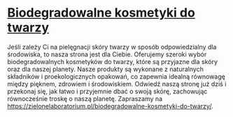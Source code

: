 # [Biodegradowalne kosmetyki do twarzy](https://zielonelaboratorium.pl/biodegradowalne-kosmetyki-do-twarzy/)

Jeśli zależy Ci na pielęgnacji skóry twarzy w sposób odpowiedzialny dla środowiska, to nasza strona jest dla Ciebie. Oferujemy szeroki wybór biodegradowalnych kosmetyków do twarzy, które są przyjazne dla skóry oraz dla naszej planety. Nasze produkty są wykonane z naturalnych składników i proekologicznych opakowań, co zapewnia idealną równowagę między pięknem, zdrowiem i środowiskiem. Odwiedź naszą stronę już dziś i przekonaj się, jak łatwo i przyjemnie dbać o swoją skórę, zachowując równocześnie troskę o naszą planetę. Zapraszamy na https://zielonelaboratorium.pl/biodegradowalne-kosmetyki-do-twarzy/.